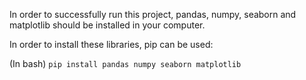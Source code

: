 In order to successfully run this project, pandas, numpy, seaborn and matplotlib should be installed in your computer. 

In order to install these libraries, pip can be used:

(In bash) `pip install pandas numpy seaborn matplotlib`
